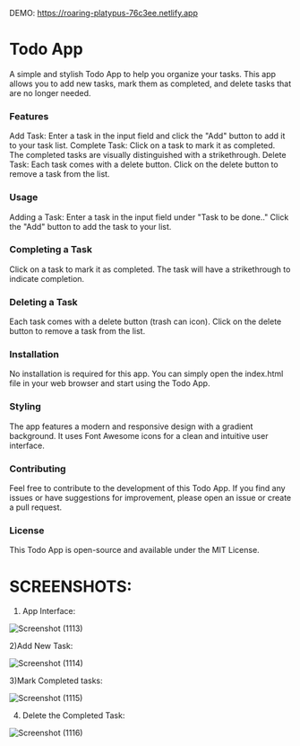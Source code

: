 DEMO: https://roaring-platypus-76c3ee.netlify.app

# **Todo App**

A simple and stylish Todo App to help you organize your tasks. This app allows you to add new tasks, mark them as completed, and delete tasks that are no longer needed.

### **Features**

Add Task: Enter a task in the input field and click the "Add" button to add it to your task list.
Complete Task: Click on a task to mark it as completed. The completed tasks are visually distinguished with a strikethrough.
Delete Task: Each task comes with a delete button. Click on the delete button to remove a task from the list.

### **Usage**

Adding a Task:
Enter a task in the input field under "Task to be done.."
Click the "Add" button to add the task to your list.

### **Completing a Task**
Click on a task to mark it as completed. The task will have a strikethrough to indicate completion.

### **Deleting a Task**
Each task comes with a delete button (trash can icon).
Click on the delete button to remove a task from the list.

### **Installation**
No installation is required for this app. You can simply open the index.html file in your web browser and start using the Todo App.

### **Styling**
The app features a modern and responsive design with a gradient background. It uses Font Awesome icons for a clean and intuitive user interface.

### **Contributing**
Feel free to contribute to the development of this Todo App. If you find any issues or have suggestions for improvement, please open an issue or create a pull request.

### **License**
This Todo App is open-source and available under the MIT License.

# **SCREENSHOTS:**

1) App Interface:
   
![Screenshot (1113)](https://github.com/Mohan6040/TO-DO-APP/assets/98705120/7086c5d3-c4f9-4643-903e-a3fc1d71f983)

2)Add New Task:

![Screenshot (1114)](https://github.com/Mohan6040/TO-DO-APP/assets/98705120/e2d2ad43-4e74-488d-8de2-08f95fbb401a)

3)Mark Completed tasks:

![Screenshot (1115)](https://github.com/Mohan6040/TO-DO-APP/assets/98705120/9ad7e9fd-c075-4c3a-b774-b0144248c112)

4) Delete the Completed Task:

![Screenshot (1116)](https://github.com/Mohan6040/TO-DO-APP/assets/98705120/6199468e-ec7c-49c5-9b2c-95f5b0d2631c)


   


